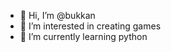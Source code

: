 - 👋 Hi, I’m @bukkan
- 👀 I’m interested in creating games
- 🌱 I’m currently learning python

<!---
bukkan/bukkan is a ✨ special ✨ repository because its `README.md` (this file) appears on your GitHub profile.
You can click the Preview link to take a look at your changes.
--->
